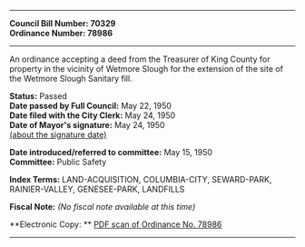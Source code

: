* * * * *  
  
**Council Bill Number: [](#h0)[](#h2)70329**   
**Ordinance Number: 78986**  
  
* * * * *  
  
An ordinance accepting a deed from the Treasurer of King County for property in the vicinity of Wetmore Slough for the extension of the site of the Wetmore Slough Sanitary fill.  
  
**Status:** Passed   
**Date passed by Full Council:** May 22, 1950   
**Date filed with the City Clerk:** May 24, 1950   
**Date of Mayor's signature:** May 24, 1950   
[(about the signature date)](/~public/approvaldate.htm)   
  
  
**Date introduced/referred to committee:** May 15, 1950   
**Committee:** Public Safety   
  
**Index Terms:** LAND-ACQUISITION, COLUMBIA-CITY, SEWARD-PARK, RAINIER-VALLEY, GENESEE-PARK, LANDFILLS  
  
**Fiscal Note:** *(No fiscal note available at this time)*  
  
**Electronic Copy: ** [PDF scan of Ordinance No. 78986](/~archives/Ordinances/Ord_78986.pdf)  
  
* * * * *  
